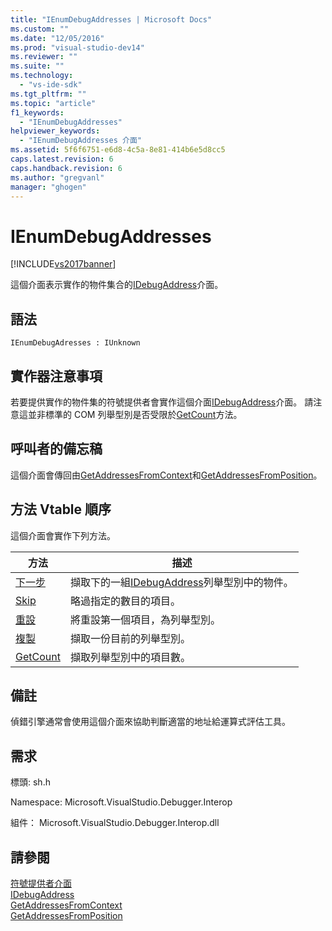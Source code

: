 ```yaml
---
title: "IEnumDebugAddresses | Microsoft Docs"
ms.custom: ""
ms.date: "12/05/2016"
ms.prod: "visual-studio-dev14"
ms.reviewer: ""
ms.suite: ""
ms.technology: 
  - "vs-ide-sdk"
ms.tgt_pltfrm: ""
ms.topic: "article"
f1_keywords: 
  - "IEnumDebugAddresses"
helpviewer_keywords: 
  - "IEnumDebugAddresses 介面"
ms.assetid: 5f6f6751-e6d8-4c5a-8e81-414b6e5d8cc5
caps.latest.revision: 6
caps.handback.revision: 6
ms.author: "gregvanl"
manager: "ghogen"
---
```

# IEnumDebugAddresses
[!INCLUDE[vs2017banner](../../../code-quality/includes/vs2017banner.md)]

這個介面表示實作的物件集合的[IDebugAddress](../../../extensibility/debugger/reference/idebugaddress.md)介面。  
  
## 語法  
  
```  
IEnumDebugAdresses : IUnknown  
```  
  
## 實作器注意事項  
 若要提供實作的物件集的符號提供者會實作這個介面[IDebugAddress](../../../extensibility/debugger/reference/idebugaddress.md)介面。  請注意這並非標準的 COM 列舉型別是否受限於[GetCount](../Topic/IEnumDebugAddresses::GetCount.md)方法。  
  
## 呼叫者的備忘稿  
 這個介面會傳回由[GetAddressesFromContext](../../../extensibility/debugger/reference/idebugsymbolprovider-getaddressesfromcontext.md)和[GetAddressesFromPosition](../Topic/IDebugSymbolProvider::GetAddressesFromPosition.md)。  
  
## 方法 Vtable 順序  
 這個介面會實作下列方法。  
  
|方法|描述|  
|--------|--------|  
|[下一步](../Topic/IEnumDebugAddresses::Next.md)|擷取下的一組[IDebugAddress](../../../extensibility/debugger/reference/idebugaddress.md)列舉型別中的物件。|  
|[Skip](../Topic/IEnumDebugAddresses::Skip.md)|略過指定的數目的項目。|  
|[重設](../../../extensibility/debugger/reference/ienumdebugaddresses-reset.md)|將重設第一個項目，為列舉型別。|  
|[複製](../../../extensibility/debugger/reference/ienumdebugaddresses-clone.md)|擷取一份目前的列舉型別。|  
|[GetCount](../Topic/IEnumDebugAddresses::GetCount.md)|擷取列舉型別中的項目數。|  
  
## 備註  
 偵錯引擎通常會使用這個介面來協助判斷適當的地址給運算式評估工具。  
  
## 需求  
 標頭: sh.h  
  
 Namespace: Microsoft.VisualStudio.Debugger.Interop  
  
 組件： Microsoft.VisualStudio.Debugger.Interop.dll  
  
## 請參閱  
 [符號提供者介面](../../../extensibility/debugger/reference/symbol-provider-interfaces.md)   
 [IDebugAddress](../../../extensibility/debugger/reference/idebugaddress.md)   
 [GetAddressesFromContext](../../../extensibility/debugger/reference/idebugsymbolprovider-getaddressesfromcontext.md)   
 [GetAddressesFromPosition](../Topic/IDebugSymbolProvider::GetAddressesFromPosition.md)